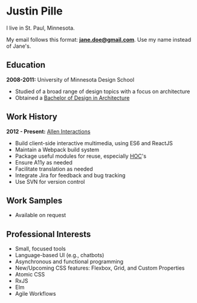 # Justin Pille
I live in St. Paul, Minnesota.

My email follows this format: <b>jane.doe@gmail.com</b>. Use my name instead of Jane's.


## Education

**2008-2011:** University of Minnesota Design School

- Studied of a broad range of design topics with a focus on architecture
- Obtained a <a href="http://arch.design.umn.edu/programs/bda/about.html" target="_blank">Bachelor of Design in Architecture</a>

## Work History

**2012 - Present:** <a href="https://www.youtube.com/watch?v=n3P-pUeo5YI&feature=youtu.be" target="_blank">Allen Interactions</a>

- Build client-side interactive multimedia, using ES6 and ReactJS
- Maintain a Webpack build system
- Package useful modules for reuse, especially <a href="https://facebook.github.io/react/docs/higher-order-components.html" target="_blank">HOC</a>'s
- Ensure A11y as needed
- Facilitate translation as needed
- Integrate Jira for feedback and bug tracking
- Use SVN for version control

## Work Samples

- Available on request

## Professional Interests

- Small, focused tools
- Language-based UI (e.g., chatbots)
- Asynchronous and functional programming
- New/Upcoming CSS features: Flexbox, Grid, and Custom Properties
- Atomic CSS
- RxJS
- Elm
- Agile Workflows
